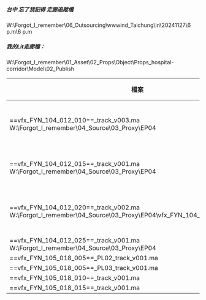 ##### 台中 忘了我記得 走廊追蹤檔
W:\Forgot_I_remember\06_Outsourcing\wwwind_Taichung\in\20241127\6 p.m\6 p.m

##### 我的Lit走廊檔：
W:\Forgot_I_remember\01_Asset\02_Props\Object\Props_hospital-corridor\Model\02_Publish

| 檔案                                                                                                                     | 狀況    | 問題   | 路徑                                                                                                                             |
| ---------------------------------------------------------------------------------------------------------------------- | ----- | ---- | ------------------------------------------------------------------------------------------------------------------------------ |
| ==vfx_FYN_104_012_010==_track_v003.ma<br>W:\Forgot_I_remember\04_Source\03_Proxy\EP04                                  | 追蹤調整中 | 追蹤不準 | W:\Forgot_I_remember\02_Shot\EP04\vfx_FYN_104_012_010\01_3D\Track\03_Check\241204\vfx_FYN_104_012_010_Track_Incorrect_v002.mov |
| ==vfx_FYN_104_012_015==_track_v001.ma<br>W:\Forgot_I_remember\04_Source\03_Proxy\EP04                                  | O     | 小小移動 | W:\Forgot_I_remember\02_Shot\EP04\vfx_FYN_104_012_015\01_3D\Track\03_Check\241204\vfx_FYN_104_012_015_Track_v001               |
| ==vfx_FYN_104_012_020==_track_v002.ma<br>W:\Forgot_I_remember\04_Source\03_Proxy\EP04\vfx_FYN_104_012_020\v002_distort | 追蹤調整中 | O    |                                                                                                                                |
| ==vfx_FYN_104_012_025==_track_v001.ma<br>W:\Forgot_I_remember\04_Source\03_Proxy\EP04                                  | O     | O    |                                                                                                                                |
| ==vfx_FYN_105_018_005==_PL02_track_v001.ma                                                                             | O     | O    |                                                                                                                                |
| ==vfx_FYN_105_018_005==_PL03_track_v001.ma                                                                             | O     | O    |                                                                                                                                |
| ==vfx_FYN_105_018_010==_track_v001.ma                                                                                  | O     | O    |                                                                                                                                |
| ==vfx_FYN_105_018_015==_track_v001.ma                                                                                  | O     | O    |                                                                                                                                |
